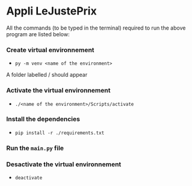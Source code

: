 # Appli LeJustePrix 

All the commands (to be typed in the terminal) required to run the above program are listed below:

### Create virtual environnement
* `py -m venv <name of the environment>`

A folder labelled /<name of the environment> should appear

### Activate the virtual environnement
* `./<name of the environment>/Scripts/activate`

### Install the dependencies
* `pip install -r ./requirements.txt`

### Run the `main.py` file

### Desactivate the virtual environnement
* `deactivate`
